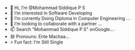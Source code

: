 - 👋 Hi, I’m @Mohammad Siddique P S
- 👀 I’m interested in Software Developing
- 🌱 I’m currently Doing Diploma in Computer Engineering ...
- 💞️ I’m looking to collaborate with a partner ...
- 📫 Search "Mohammad Siddique P S" onGoogle...
- 😄 Pronouns: Ente Machaa...
- ⚡ Fun fact: I'm Still Single

<!---
Mohammadsiddiqueps/Mohammadsiddiqueps is a ✨ special ✨ repository because its `README.md` (this file) appears on your GitHub profile.
You can click the Preview link to take a look at your changes.
--->
